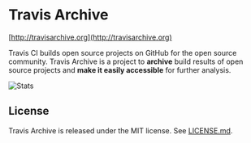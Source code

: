 Travis Archive
==============

[http://travisarchive.org](http://travisarchive.org)

Travis CI builds open source projects on GitHub for the open source community.
Travis Archive is a project to **archive** build results of open source projects and **make it easily accessible** for further analysis.

![Stats](http://www.stathat.com//graphs/ac/1f/2d7a23260725387d3aaef25e2c56.png?1391107020)

License
-------

Travis Archive is released under the MIT license. See [LICENSE.md](https://github.com/jingweno/travisarchive/blob/master/LICENSE.md).
